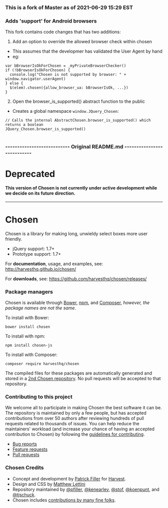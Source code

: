 ### This is a fork of Master as of 2021-06-29 15:29 EST
### Adds 'support' for Android browsers
This fork contains code changes that has two additions:
1) Add an option to override the allowed browser check within chosen
  - This assumes that the developmer has validated the User Agent by hand
  - eg: 
```
var bBrowserIsOkForChosen = _myPrivateBrowserChecker()
if (!bBrowserIsOkForChosen) {
  console.log("Chosen is not supported by browser: " + window.navigator.userAgent)
} else {
  $(elem).chosen({allow_browser_ua: bBrowserIsOk, ...})
}
```
2) Open the browser_is_supported() abstract function to the public
- Creates a global namespace `window.JQuery_Chosen`:

```
// Calls the internal AbstractChosen.browser_is_supported() which returns a boolean
JQuery_Chosen.browser_is_supported()
```
    
#
### --------------------------- Original README.md ---------------------------
#

# Deprecated

#### This version of Chosen is not currently under active development while we decide on its future direction.

---

# Chosen

Chosen is a library for making long, unwieldy select boxes more user friendly.

- jQuery support: 1.7+
- Prototype support: 1.7+

For **documentation**, usage, and examples, see:
http://harvesthq.github.io/chosen/

For **downloads**, see:
https://github.com/harvesthq/chosen/releases/

### Package managers

Chosen is available through [Bower](https://bower.io/), [npm](https://www.npmjs.com), and [Composer](https://getcomposer.org/), _however, the package names are not the same_.

To install with Bower:

```
bower install chosen
```

To install with npm:

```
npm install chosen-js
```

To install with Composer:

```
composer require harvesthq/chosen
```

The compiled files for these packages are automatically generated and stored in a [2nd Chosen repository](https://github.com/harvesthq/chosen-package). No pull requests will be accepted to that repository.

### Contributing to this project

We welcome all to participate in making Chosen the best software it can be. The repository is maintained by only a few people, but has accepted contributions from over 50 authors after reviewing hundreds of pull requests related to thousands of issues. You can help reduce the maintainers' workload (and increase your chance of having an accepted contribution to Chosen) by following the
[guidelines for contributing](contributing.md).

* [Bug reports](contributing.md#bugs)
* [Feature requests](contributing.md#features)
* [Pull requests](contributing.md#pull-requests)

### Chosen Credits

- Concept and development by [Patrick Filler](http://patrickfiller.com) for [Harvest](http://getharvest.com/).
- Design and CSS by [Matthew Lettini](http://matthewlettini.com/)
- Repository maintained by [@pfiller](http://github.com/pfiller), [@kenearley](http://github.com/kenearley), [@stof](http://github.com/stof), [@koenpunt](http://github.com/koenpunt), and [@tjschuck](http://github.com/tjschuck).
- Chosen includes [contributions by many fine folks](https://github.com/harvesthq/chosen/contributors).
